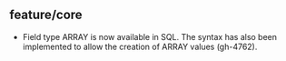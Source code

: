 ## feature/core

 * Field type ARRAY is now available in SQL. The syntax has also been
   implemented to allow the creation of ARRAY values (gh-4762).
